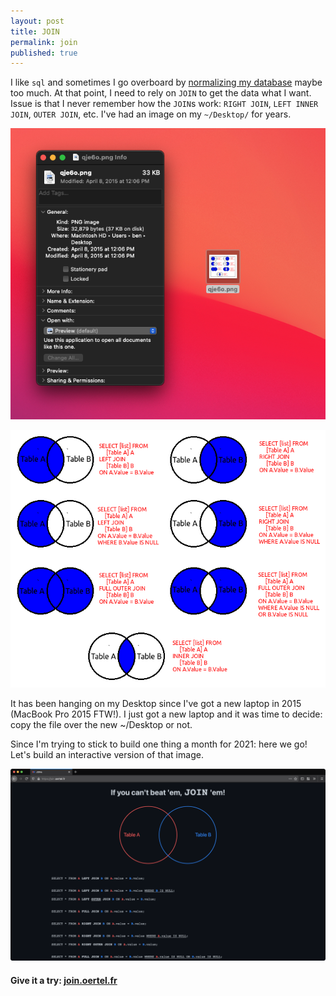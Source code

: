 ```yaml
---
layout: post
title: JOIN
permalink: join
published: true
---
```


I like `sql` and sometimes I go overboard by [normalizing my database](https://en.wikipedia.org/wiki/Database_normalization) maybe too much. At that point, I need to rely on `JOIN` to get the data what I want. Issue is that I never remember how the `JOIN`s work: `RIGHT JOIN`, `LEFT INNER JOIN`, `OUTER JOIN`, etc. I've had an image on my `~/Desktop/` for years.

![Created: April 2015](/media/join/desktop.png)

![](/media/join/qje6o.png)

It has been hanging on my Desktop since I've got a new laptop in 2015 (MacBook Pro 2015 FTW!). I just got a new laptop and it was time to decide: copy the file over the new ~/Desktop or not.

Since I'm trying to stick to build one thing a month for 2021: here we go! Let's build an interactive version of that image.

![Give it a try](/media/join/webapp.png)


#### Give it a try: [join.oertel.fr](https://join.oertel.fr)